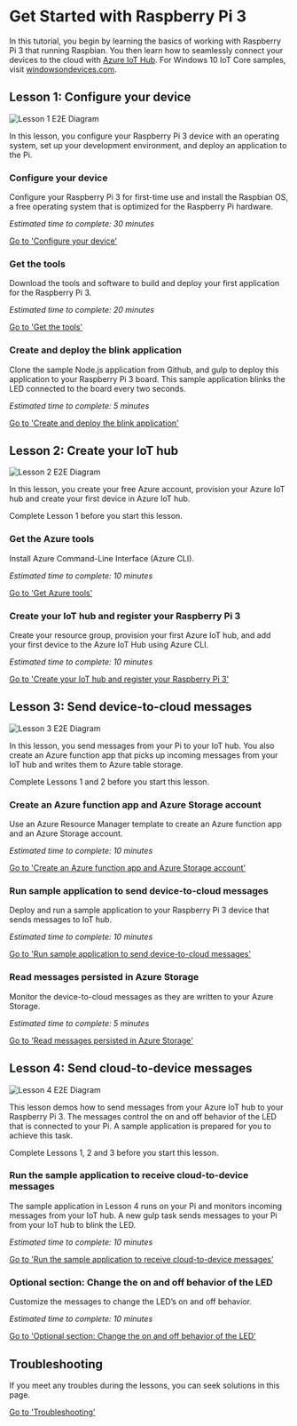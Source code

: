 <properties
 pageTitle="Get Started with Raspberry Pi 3 | Microsoft Azure"
 description="Get Started with Raspberry Pi 3, Create your Azure IoT Hub and connect your Pi to the IoT hub"
 services="iot-hub"
 documentationCenter=""
 authors="shizn"
 manager="timlt"
 tags=""
 keywords=""/>

<tags
 ms.service="iot-hub"
 ms.devlang="multiple"
 ms.topic="article"
 ms.tgt_pltfrm="na"
 ms.workload="na"
 ms.date="10/21/2016"
 ms.author="xshi"/>

# <a name="get-started-with-raspberry-pi-3"></a>Get Started with Raspberry Pi 3

In this tutorial, you begin by learning the basics of working with Raspberry Pi 3 that running Raspbian. You then learn how to seamlessly connect your devices to the cloud with [Azure IoT Hub](iot-hub-what-is-iot-hub.md). For Windows 10 IoT Core samples, visit [windowsondevices.com](http://www.windowsondevices.com/).

## <a name="lesson-1-configure-your-device"></a>Lesson 1: Configure your device

![Lesson 1 E2E Diagram](media/iot-hub-raspberry-pi-lessons/e2e-lesson1.png)

In this lesson, you configure your Raspberry Pi 3 device with an operating system, set up your development environment, and deploy an application to the Pi.

### <a name="configure-your-device"></a>Configure your device

Configure your Raspberry Pi 3 for first-time use and install the Raspbian OS, a free operating system that is optimized for the Raspberry Pi hardware.

*Estimated time to complete: 30 minutes* 

[Go to 'Configure your device'](iot-hub-raspberry-pi-kit-node-lesson1-configure-your-device.md)

### <a name="get-the-tools"></a>Get the tools
Download the tools and software to build and deploy your first application for the Raspberry Pi 3.

*Estimated time to complete: 20 minutes* 

[Go to 'Get the tools'](iot-hub-raspberry-pi-kit-node-lesson1-get-the-tools-win32.md)

### <a name="create-and-deploy-the-blink-application"></a>Create and deploy the blink application

Clone the sample Node.js application from Github, and gulp to deploy this application to your Raspberry Pi 3 board. This sample application blinks the LED connected to the board every two seconds.

*Estimated time to complete: 5 minutes* 

[Go to 'Create and deploy the blink application'](iot-hub-raspberry-pi-kit-node-lesson1-deploy-blink-app.md)

## <a name="lesson-2-create-your-iot-hub"></a>Lesson 2: Create your IoT hub

![Lesson 2 E2E Diagram](media/iot-hub-raspberry-pi-lessons/e2e-lesson2.png)

In this lesson, you create your free Azure account, provision your Azure IoT hub and create your first device in Azure IoT hub.

Complete Lesson 1 before you start this lesson.

### <a name="get-the-azure-tools"></a>Get the Azure tools

Install Azure Command-Line Interface (Azure CLI).

*Estimated time to complete: 10 minutes* 

[Go to 'Get Azure tools'](iot-hub-raspberry-pi-kit-node-lesson2-get-azure-tools-win32.md)

### <a name="create-your-iot-hub-and-register-your-raspberry-pi-3"></a>Create your IoT hub and register your Raspberry Pi 3

Create your resource group, provision your first Azure IoT hub, and add your first device to the Azure IoT Hub using Azure CLI. 

*Estimated time to complete: 10 minutes* 

[Go to 'Create your IoT hub and register your Raspberry Pi 3'](iot-hub-raspberry-pi-kit-node-lesson2-prepare-azure-iot-hub.md)


## <a name="lesson-3-send-device-to-cloud-messages"></a>Lesson 3: Send device-to-cloud messages

![Lesson 3 E2E Diagram](media/iot-hub-raspberry-pi-lessons/e2e-lesson3.png)

In this lesson, you send messages from your Pi to your IoT hub. You also create an Azure function app that picks up incoming messages from your IoT hub and writes them to Azure table storage.

Complete Lessons 1 and 2 before you start this lesson.

### <a name="create-an-azure-function-app-and-azure-storage-account"></a>Create an Azure function app and Azure Storage account

Use an Azure Resource Manager template to create an Azure function app and an Azure Storage account.

*Estimated time to complete: 10 minutes* 

[Go to 'Create an Azure function app and Azure Storage account'](iot-hub-raspberry-pi-kit-node-lesson3-deploy-resource-manager-template.md)

### <a name="run-sample-application-to-send-device-to-cloud-messages"></a>Run sample application to send device-to-cloud messages

Deploy and run a sample application to your Raspberry Pi 3 device that sends messages to IoT hub.

*Estimated time to complete: 10 minutes* 

[Go to 'Run sample application to send device-to-cloud messages'](iot-hub-raspberry-pi-kit-node-lesson3-run-azure-blink.md)

### <a name="read-messages-persisted-in-azure-storage"></a>Read messages persisted in Azure Storage
Monitor the device-to-cloud messages as they are written to your Azure Storage.

*Estimated time to complete: 5 minutes* 

[Go to 'Read messages persisted in Azure Storage'](iot-hub-raspberry-pi-kit-node-lesson3-read-table-storage.md)


## <a name="lesson-4-send-cloud-to-device-messages"></a>Lesson 4: Send cloud-to-device messages

![Lesson 4 E2E Diagram](media/iot-hub-raspberry-pi-lessons/e2e-lesson4.png)

This lesson demos how to send messages from your Azure IoT hub to your Raspberry Pi 3. The messages control the on and off behavior of the LED that is connected to your Pi. A sample application is prepared for you to achieve this task.

Complete Lessons 1, 2 and 3 before you start this lesson.

### <a name="run-the-sample-application-to-receive-cloud-to-device-messages"></a>Run the sample application to receive cloud-to-device messages

The sample application in Lesson 4 runs on your Pi and monitors incoming messages from your IoT hub. A new gulp task sends messages to your Pi from your IoT hub to blink the LED.

*Estimated time to complete: 10 minutes* 

[Go to 'Run the sample application to receive cloud-to-device messages'](iot-hub-raspberry-pi-kit-node-lesson4-send-cloud-to-device-messages.md)

### <a name="optional-section-change-the-on-and-off-behavior-of-the-led"></a>Optional section: Change the on and off behavior of the LED

Customize the messages to change the LED’s on and off behavior.

*Estimated time to complete: 10 minutes* 

[Go to 'Optional section: Change the on and off behavior of the LED'](iot-hub-raspberry-pi-kit-node-lesson4-change-led-behavior.md)


## <a name="troubleshooting"></a>Troubleshooting

If you meet any troubles during the lessons, you can seek solutions in this page.

[Go to 'Troubleshooting'](iot-hub-raspberry-pi-kit-node-troubleshooting.md)
